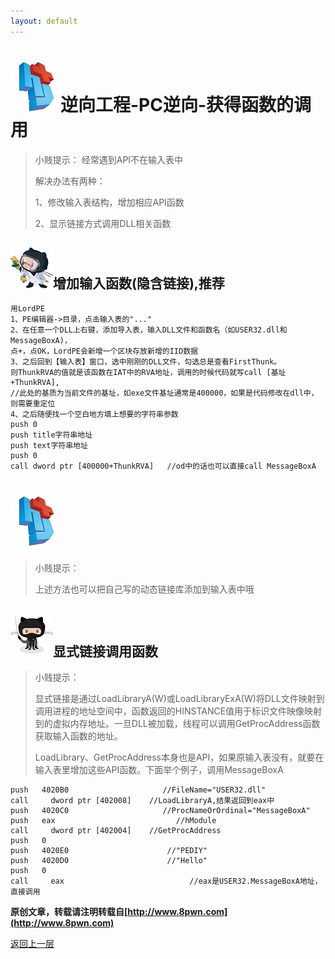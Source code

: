 ```yaml
---
layout: default
---
```

# ![](../img/hj.jpg)逆向工程-PC逆向-获得函数的调用
>小贱提示： 经常遇到API不在输入表中
>
>解决办法有两种：
>
>1、修改输入表结构，增加相应API函数
>
>2、显示链接方式调用DLL相关函数

## ![](../img/github10.png)增加输入函数(隐含链接),推荐
```
用LordPE
1、PE编辑器->目录，点击输入表的"..."
2、在任意一个DLL上右键，添加导入表，输入DLL文件和函数名（如USER32.dll和MessageBoxA)，
点+，点OK，LordPE会新增一个区块存放新增的IID数据
3、之后回到【输入表】窗口，选中刚刚的DLL文件，勾选总是查看FirstThunk。
则ThunkRVA的值就是该函数在IAT中的RVA地址，调用的时候代码就写call [基址+ThunkRVA],
//此处的基质为当前文件的基址，如exe文件基址通常是400000，如果是代码修改在dll中，则需要重定位
4、之后随便找一个空白地方填上想要的字符串参数
push 0
push title字符串地址
push text字符串地址
push 0
call dword ptr [400000+ThunkRVA]   //od中的话也可以直接call MessageBoxA
```
# ![](../img/hj.jpg)
>小贱提示：
>
>上述方法也可以把自己写的动态链接库添加到输入表中哦


## ![](../img/github11.png)显式链接调用函数
>小贱提示：
>
>显式链接是通过LoadLibraryA(W)或LoadLibraryExA(W)将DLL文件映射到调用进程的地址空间中，函数返回的HINSTANCE值用于标识文件映像映射到的虚拟内存地址。一旦DLL被加载，线程可以调用GetProcAddress函数获取输入函数的地址。
>
>LoadLibrary、GetProcAddress本身也是API，如果原输入表没有，就要在输入表里增加这些API函数。下面举个例子，调用MessageBoxA


```
push   4020B0                     //FileName="USER32.dll"
call     dword ptr [402008]    //LoadLibraryA,结果返回到eax中
push   4020C0                     //ProcNameOrOrdinal="MessageBoxA"
push   eax                           //hModule
call     dword ptr [402004]    //GetProcAddress
push   0
push   4020E0                      //"PEDIY"
push   4020D0                      //"Hello"
push   0
call     eax                            //eax是USER32.MessageBoxA地址，直接调用
```


__原创文章，转载请注明转载自[http://www.8pwn.com](http://www.8pwn.com)__

[返回上一层](./reverse)
